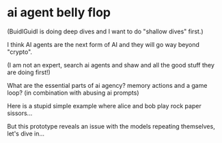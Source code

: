 # ai agent belly flop 

(BuidlGuidl is doing deep dives and I want to do "shallow dives" first.) 

I think AI agents are the next form of AI and they will go way beyond "crypto".

(I am not an expert, search ai agents and shaw and all the good stuff they are doing first!) 

What are the essential parts of ai agency? 
  memory
  actions
  and a game loop?
(in combination with abusing ai prompts) 

Here is a stupid simple example where alice and bob play rock paper sissors...

But this prototype reveals an issue with the models repeating themselves, let's dive in... 
